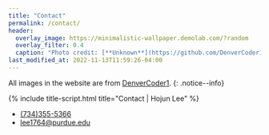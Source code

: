 ```yaml
---
title: "Contact"
permalink: /contact/
header:
  overlay_image: https://minimalistic-wallpaper.demolab.com/?random
  overlay_filter: 0.4
  caption: "Photo credit: [**Unknown**](https://github.com/DenverCoder1/minimalistic-wallpaper-collection)"
last_modified_at: 2022-11-13T11:59:26-04:00
---
```


All images in the website are from <a href="[https://unsplash.com](https://github.com/DenverCoder1/minimalistic-wallpaper-collection)">DenverCoder1</a>.
{: .notice--info}

{% include title-script.html title="Contact | Hojun Lee" %}

<ul class="contacts__entry-div">
    <li>
        <a href="tel:+17343555366">
            <i class="fas fa-phone"></i>
            <span class="label">(734)355-5366</span>
        </a>
    </li>
    <li>
        <a href="mailto:lee1764@purdue.edu">
            <i class="fas fa-envelope"></i>
            <span class="label">lee1764@purdue.edu</span>
        </a>
    </li>
</ul>
